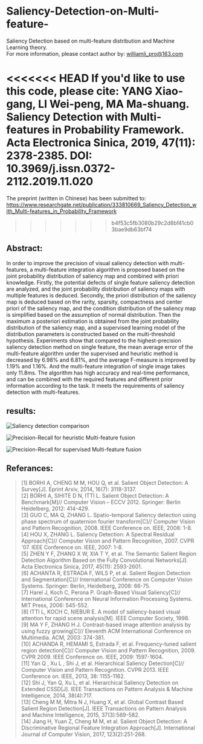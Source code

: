 ﻿# Saliency-Detection-on-Multi-feature-
Saliency Detection based on multi-feature distribution and Machine Learning theory.  
For more information, please contact author by: williamli_pro@163.com

<<<<<<< HEAD
If you'd like to use this code, please cite: 
YANG Xiao-gang, LI Wei-peng, MA Ma-shuang. Saliency Detection with Multi-features in Probability Framework. Acta Electronica Sinica, 2019, 47(11): 2378-2385. 
DOI: 10.3969/j.issn.0372-2112.2019.11.020
=======
The preprint (written in Chinese) has been submitted to:
https://www.researchgate.net/publication/333810669_Saliency_Detection_with_Multi-features_in_Probability_Framework
>>>>>>> b4f53c5fb3080b29c2d8bf41cb03bae9db63bf74

## Abstract:
In order to improve the precision of visual saliency detection with multi-features, a multi-feature integration algorithm is proposed based on the joint probability distribution of saliency map and combined with priori knowledge. Firstly, the potential defects of single feature saliency detection are analyzed, and the joint probability distribution of saliency maps with multiple features is deduced. Secondly, the priori distribution of the saliency map is deduced based on the rarity, sparsity, compactness and center priori of the saliency map, and the condition distribution of the saliency map is simplified based on the assumption of normal distribution. Then the maximum a posteriori estimation is obtained from the joint probability distribution of the saliency map, and a supervised learning model of the distribution parameters is constructed based on the multi-threshold hypothesis. Experiments show that compared to the highest-precision saliency detection method on single feature, the mean average error of the multi-feature algorithm under the supervised and heuristic method is decreased by 6.98% and 6.81%, and the average F-measure is improved by 1.19% and 1.16%. And the multi-feature integration of single image takes only 11.8ms. The algorithm has high accuracy and real-time performance, and can be combined with the required features and different prior information according to the task. It meets the requirements of saliency detection with multi-features.

## results:
![Saliency detection comparison](https://raw.githubusercontent.com/WilliamLiPro/Saliency-Detection-on-Multi-feature-/master/result-to-show/comparison.jpg)

![Precision-Recall for heuristic Multi-feature fusion](https://github.com/WilliamLiPro/Saliency-Detection-on-Multi-feature-/raw/master/result-to-show/PR-hMF.png)

![Precision-Recall for supervised Multi-feature fusion](https://github.com/WilliamLiPro/Saliency-Detection-on-Multi-feature-/raw/master/result-to-show/PR-supMF.png)

## Referances:
> [1]	BORHI A, CHENG M M, HOU Q, et al. Salient Object Detection: A Survey[J]. Eprint Arxiv, 2014, 16(7): 3118-3137.  
> [2]	BORHI A, SIHITE D N, ITTI L. Salient Object Detection: A Benchmark[M]// Computer Vision – ECCV 2012. Springer: Berlin Heidelberg, 2012: 414-429.  
> [3]	GUO C, MA Q, ZHANG L. Spatio-temporal Saliency detection using phase spectrum of quaternion fourier transform[C]// Computer Vision and Pattern Recognition, 2008. IEEE Conference on. IEEE, 2008: 1-8.  
> [4]	HOU X, ZHANG L. Saliency Detection: A Spectral Residual Approach[C]// Computer Vision and Pattern Recognition, 2007. CVPR '07. IEEE Conference on. IEEE, 2007: 1-8.  
> [5]	ZHEN Y F, ZHANG X W, XIA T Y, et al. The Semantic Salient Region Detection Algorithm Based on the Fully Convolutional Networks[J]. Acta Electronica Sinica, 2017, 45(11): 2593-2601.  
> [6]	ACHANTA R, ESTRADA F, WILS P, et al. Salient Region Detection and Segmentation[C]// International Conference on Computer Vision Systems. Springer: Berlin, Heidelberg, 2008: 66-75.  
> [7]	Harel J, Koch C, Perona P. Graph-Based Visual Saliency[C]// International Conference on Neural Information Processing Systems. MIT Press, 2006: 545-552.  
> [8]	ITTI L, KOCH C, NIEBUR E. A model of saliency-based visual attention for rapid scene analysis[M]. IEEE Computer Society, 1998.  
> [9]	MA Y F, ZHANG H J. Contrast-based image attention analysis by using fuzzy growing[C]// Eleventh ACM International Conference on Multimedia. ACM, 2003: 374-381.  
> [10]	ACHANDA R, HEMAMI S, Estrada F, et al. Frequency-tuned salient region detection[C]// Computer Vision and Pattern Recognition, 2009. CVPR 2009. IEEE Conference on. IEEE, 2009: 1597-1604.  
> [11]	Yan Q , Xu L , Shi J, et al. Hierarchical Saliency Detection[C]// Computer Vision and Pattern Recognition. CVPR 2013. IEEE Conference on. IEEE, 2013, 38: 1155-1162.  
> [12]	Shi J, Yan Q, Xu L, et al. Hierarchical Saliency Detection on Extended CSSD[J]. IEEE Transactions on Pattern Analysis & Machine Intelligence, 2014, 38(4):717.  
> [13]	Cheng M M, Mitra N J, Huang X, et al. Global Contrast Based Salient Region Detection[J]. IEEE Transactions on Pattern Analysis and Machine Intelligence, 2015, 37(3):569-582.  
> [14]	Jiang H, Yuan Z, Cheng M M, et al. Salient Object Detection: A Discriminative Regional Feature Integration Approach[J]. International Journal of Computer Vision, 2017, 123(2):251-268.  
